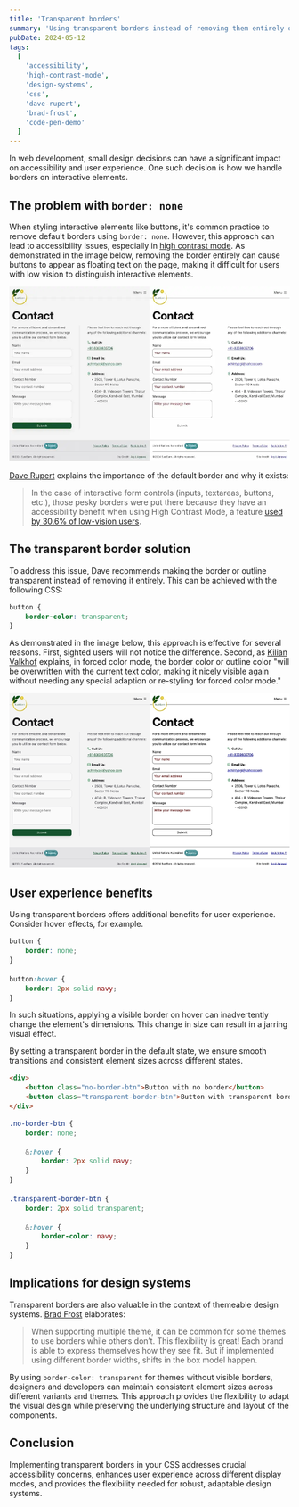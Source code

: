 ```yaml
---
title: 'Transparent borders'
summary: 'Using transparent borders instead of removing them entirely offers significant benefits for accessibility, user experience, and design system flexibility.'
pubDate: 2024-05-12
tags:
  [
    'accessibility',
    'high-contrast-mode',
    'design-systems',
    'css',
    'dave-rupert',
    'brad-frost',
    'code-pen-demo'
  ]
---
```


In web development, small design decisions can have a significant impact on accessibility and user experience. One such decision is how we handle borders on interactive elements.

## The problem with `border: none`

When styling interactive elements like buttons, it's common practice to remove default borders using `border: none`. However, this approach can lead to accessibility issues, especially in [high contrast mode](/blog/testing-in-forced-colors-mode/). As demonstrated in the image below, removing the border entirely can cause buttons to appear as floating text on the page, making it difficult for users with low vision to distinguish interactive elements.

![Side-by-side comparison of the contact form on Slae.app. The left image shows the contact form with forced colors disabled, displaying the default color scheme. The right image shows the contact form with forced colors enabled. In the right image, the submit button appears as floating text on the page.](./slae-before-after-high-contrast-mode.webp)<!--rehype:loading=eager-->

[Dave Rupert](https://frontendmasters.com/blog/you-want-border-color-transparent-not-border-none/) explains the importance of the default border and why it exists:

> In the case of interactive form controls (inputs, textareas, buttons, etc.), those pesky borders were put there because they have an accessibility benefit when using High Contrast Mode, a feature [used by 30.6% of low-vision users](https://webaim.org/projects/lowvisionsurvey2/#at).

## The transparent border solution

To address this issue, Dave recommends making the border or outline transparent instead of removing it entirely. This can be achieved with the following CSS:

```css
button {
	border-color: transparent;
}
```

As demonstrated in the image below, this approach is effective for several reasons. First, sighted users will not notice the difference. Second, as [Kilian Valkhof](https://polypane.app/blog/forced-colors-explained-a-practical-guide/) explains, in forced color mode, the border color or outline color "will be overwritten with the current text color, making it nicely visible again without needing any special adaption or re-styling for forced color mode."

![Side-by-side comparison of the contact form on Slae.app with the transparent border solution applied. The left image shows the contact form with forced colors disabled, displaying the default color scheme. The right image shows the contact form with forced colors enabled. In the right image, the submit button appears as a button.](./slae-before-after-transparent-border.jpg)

## User experience benefits

Using transparent borders offers additional benefits for user experience. Consider hover effects, for example.

```css
button {
	border: none;
}

button:hover {
	border: 2px solid navy;
}
```

In such situations, applying a visible border on hover can inadvertently change the element's dimensions. This change in size can result in a jarring visual effect.

By setting a transparent border in the default state, we ensure smooth transitions and consistent element sizes across different states.

<code-pen>

```html
<div>
	<button class="no-border-btn">Button with no border</button>
	<button class="transparent-border-btn">Button with transparent border</button>
</div>
```

```css
.no-border-btn {
	border: none;

	&:hover {
		border: 2px solid navy;
	}
}

.transparent-border-btn {
	border: 2px solid transparent;

	&:hover {
		border-color: navy;
	}
}
```

</code-pen>

## Implications for design systems

Transparent borders are also valuable in the context of themeable design systems. [Brad Frost](https://bradfrost.com/blog/post/transparent-borders/) elaborates:

> When supporting multiple theme, it can be common for some themes to use borders while others don’t. This flexibility is great! Each brand is able to express themselves how they see fit. But if implemented using different border widths, shifts in the box model happen.

By using `border-color: transparent` for themes without visible borders, designers and developers can maintain consistent element sizes across different variants and themes. This approach provides the flexibility to adapt the visual design while preserving the underlying structure and layout of the components.

## Conclusion

Implementing transparent borders in your CSS addresses crucial accessibility concerns, enhances user experience across different display modes, and provides the flexibility needed for robust, adaptable design systems.
